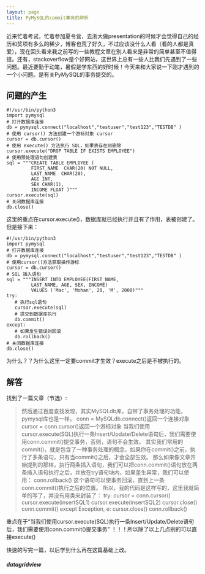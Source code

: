 ```yaml
---
layout: page
title: PyMySQL的commit事务的辨析
---
```

近来忙着考试，忙着参加夏令营，去浙大做presentation的时候才会觉得自己的经历和奖项有多么的稀少，博客也荒了好久，不过应该没什么人看（看的人都是真爱），现在回头看来我之前写的一些教程文章在别人看来是非常的简单甚至不值得提。还有，stackoverflow是个好网站，这世界上总有一些人比我们先遇到了一些问题。最近要勤于动笔，暑假是学东西的好时候！今天来和大家说一下刚才遇到的一个小问题。是有关PyMySQL的事务提交的。

## 问题的产生
```
#!/usr/bin/python3
import pymysql
# 打开数据库连接
db = pymysql.connect("localhost","testuser","test123","TESTDB" )
# 使用 cursor() 方法创建一个游标对象 cursor
cursor = db.cursor()
# 使用 execute() 方法执行 SQL，如果表存在则删除
cursor.execute("DROP TABLE IF EXISTS EMPLOYEE")
# 使用预处理语句创建表
sql = """CREATE TABLE EMPLOYEE (
         FIRST_NAME  CHAR(20) NOT NULL,
         LAST_NAME  CHAR(20),
         AGE INT,  
         SEX CHAR(1),
         INCOME FLOAT )"""
cursor.execute(sql)
# 关闭数据库连接
db.close()
```
这里的重点在cursor.execute()，数据库就已经执行并且有了作用，表被创建了。
但是接下来：


```
#!/usr/bin/python3
import pymysql
# 打开数据库连接
db = pymysql.connect("localhost","testuser","test123","TESTDB" )
# 使用cursor()方法获取操作游标 
cursor = db.cursor()
# SQL 插入语句
sql = """INSERT INTO EMPLOYEE(FIRST_NAME,
         LAST_NAME, AGE, SEX, INCOME)
         VALUES ('Mac', 'Mohan', 20, 'M', 2000)"""
try:
   # 执行sql语句
   cursor.execute(sql)
   # 提交到数据库执行
   db.commit()
except:
   # 如果发生错误则回滚
   db.rollback()
# 关闭数据库连接
db.close()
```
为什么？？为什么这里一定要commit才生效？execute之后是不被执行的。

## 解答

找到了一篇文章（节选）:

>然后通过百度查找发现，其实MySQLdb库，自带了事务处理的功能，pymysql库也是一样。
conn = MySQLdb.connect()返回一个连接对象
cursor = conn.cursor()返回一个游标对象
当我们使用cursor.execute(SQL)执行一条Insert/Update/Delete语句后，我们需要使用conn.commit()提交事务，否则，语句不会生效。
其实我们常用的commit()，就是包含了一种事务处理的概念，如果你在commit()之前，执行了多条语句，只有当commit()之后，才会全部生效。
那么如果像文章开始提到的那样，执行两条插入语句，我们可以把conn.commit()语句放在两条插入语句执行之后，并放在try语句块内，如果差生异常，我们可以使用：
conn.rollback()
这个语句可以使事务回滚，直到上一条conn.commit()执行之后的位置。
所以，我的代码是这样写的，这里我就简单的写了，并没有用类来封装了：
try:
cursor = conn.cursor()
cursor.execute(insertSQL1)
cursor.execute(insertSQL2)
cursor.close()
conn.commit()
except Exception, e:
cursor.close()
conn.rollback()


重点在于“当我们使用cursor.execute(SQL)执行一条Insert/Update/Delete语句后，我们需要使用conn.commit()提交事务”
！！！所以除了以上几点别的可以直接execute()

快速的写完一篇，以后学到什么再在这篇基础上改。

##### datagridview








